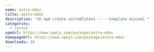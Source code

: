 ```yaml
---
name: astro-mdoc
title: astro-mdoc
description: "sh npm create astro@latest -- --template minimal "
categories:
  - css+ui
npmUrl: https://www.npmjs.com/package/astro-mdoc
homepageUrl: https://www.npmjs.com/package/astro-mdoc
downloads: 18
---
```

